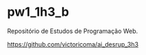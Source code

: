 # pw1_1h3_b
Repositório de Estudos de Programação Web.

https://github.com/victoricoma/ai_desrup_3h3
